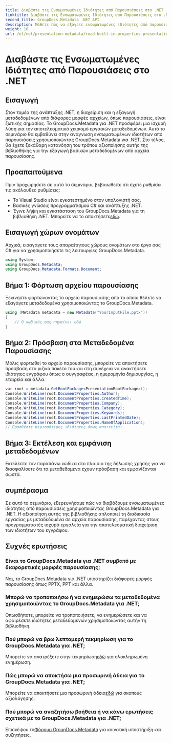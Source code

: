 ```yaml
---
title: Διαβάστε τις Ενσωματωμένες Ιδιότητες από Παρουσιάσεις στο .NET
linktitle: Διαβάστε τις Ενσωματωμένες Ιδιότητες από Παρουσιάσεις στο .NET
second_title: GroupDocs.Metadata .NET API
description: Μάθετε πώς να εξάγετε ενσωματωμένες ιδιότητες από παρουσιάσεις χρησιμοποιώντας το GroupDocs.Metadata για .NET σε αυτό το ολοκληρωμένο σεμινάριο.
weight: 10
url: /el/net/presentation-metadata/read-built-in-properties-presentations/
---
```


# Διαβάστε τις Ενσωματωμένες Ιδιότητες από Παρουσιάσεις στο .NET

## Εισαγωγή
Στον τομέα της ανάπτυξης .NET, η διαχείριση και η εξαγωγή μεταδεδομένων από διάφορες μορφές αρχείων, όπως παρουσιάσεις, είναι ζωτικής σημασίας. Το GroupDocs.Metadata για .NET προσφέρει μια ισχυρή λύση για τον αποτελεσματικό χειρισμό εργασιών μεταδεδομένων. Αυτό το σεμινάριο θα εμβαθύνει στην ανάγνωση ενσωματωμένων ιδιοτήτων από παρουσιάσεις χρησιμοποιώντας GroupDocs.Metadata για .NET. Στο τέλος, θα έχετε ξεκάθαρη κατανόηση του τρόπου αξιοποίησης αυτής της βιβλιοθήκης για την εξαγωγή βασικών μεταδεδομένων από αρχεία παρουσίασης.
## Προαπαιτούμενα
Πριν προχωρήσετε σε αυτό το σεμινάριο, βεβαιωθείτε ότι έχετε ρυθμίσει τις ακόλουθες ρυθμίσεις:
- Το Visual Studio είναι εγκατεστημένο στον υπολογιστή σας.
- Βασικές γνώσεις προγραμματισμού C# και ανάπτυξης .NET.
-  Έγινε λήψη και εγκατάσταση του GroupDocs.Metadata για τη βιβλιοθήκη .NET. Μπορείτε να το αποκτήσετε[εδώ](https://releases.groupdocs.com/metadata/net/).

## Εισαγωγή χώρων ονομάτων
Αρχικά, εισαγάγετε τους απαραίτητους χώρους ονομάτων στο έργο σας C# για να χρησιμοποιήσετε τις λειτουργίες GroupDocs.Metadata.
```csharp
using System;
using GroupDocs.Metadata;
using GroupDocs.Metadata.Formats.Document;
```
## Βήμα 1: Φόρτωση αρχείου παρουσίασης
Ξεκινήστε φορτώνοντας το αρχείο παρουσίασης από το οποίο θέλετε να εξαγάγετε μεταδεδομένα χρησιμοποιώντας το GroupDocs.Metadata.
```csharp
using (Metadata metadata = new Metadata("YourInputFile.pptx"))
{
    // Ο κωδικός σας πηγαίνει εδώ
}
```
## Βήμα 2: Πρόσβαση στα Μεταδεδομένα Παρουσίασης
Μόλις φορτωθεί το αρχείο παρουσίασης, μπορείτε να αποκτήσετε πρόσβαση στο ριζικό πακέτο του και στη συνέχεια να ανακτήσετε ιδιότητες εγγράφου όπως ο συγγραφέας, η ημερομηνία δημιουργίας, η εταιρεία και άλλα.
```csharp
var root = metadata.GetRootPackage<PresentationRootPackage>();
Console.WriteLine(root.DocumentProperties.Author);
Console.WriteLine(root.DocumentProperties.CreatedTime);
Console.WriteLine(root.DocumentProperties.Company);
Console.WriteLine(root.DocumentProperties.Category);
Console.WriteLine(root.DocumentProperties.Keywords);
Console.WriteLine(root.DocumentProperties.LastPrintedDate);
Console.WriteLine(root.DocumentProperties.NameOfApplication);
// Προσθέστε περισσότερες ιδιότητες όπως απαιτείται
```
## Βήμα 3: Εκτέλεση και εμφάνιση μεταδεδομένων
Εκτελέστε τον παραπάνω κώδικα στο πλαίσιο της δήλωσης χρήσης για να διασφαλίσετε ότι τα μεταδεδομένα έχουν πρόσβαση και εμφανίζονται σωστά.

## συμπέρασμα
Σε αυτό το σεμινάριο, εξερευνήσαμε πώς να διαβάζουμε ενσωματωμένες ιδιότητες από παρουσιάσεις χρησιμοποιώντας GroupDocs.Metadata για .NET. Η αξιοποίηση αυτής της βιβλιοθήκης απλοποιεί τη διαδικασία εργασίας με μεταδεδομένα σε αρχεία παρουσίασης, παρέχοντας στους προγραμματιστές ισχυρά εργαλεία για την αποτελεσματική διαχείριση των ιδιοτήτων του εγγράφου.

## Συχνές ερωτήσεις
### Είναι το GroupDocs.Metadata για .NET συμβατό με διαφορετικές μορφές παρουσίασης;
Ναι, το GroupDocs.Metadata για .NET υποστηρίζει διάφορες μορφές παρουσίασης όπως PPTX, PPT και άλλα.
### Μπορώ να τροποποιήσω ή να ενημερώσω τα μεταδεδομένα χρησιμοποιώντας το GroupDocs.Metadata για .NET;
Οπωσδήποτε, μπορείτε να τροποποιήσετε, να ενημερώσετε και να αφαιρέσετε ιδιότητες μεταδεδομένων χρησιμοποιώντας αυτήν τη βιβλιοθήκη.
### Πού μπορώ να βρω λεπτομερή τεκμηρίωση για το GroupDocs.Metadata για .NET;
 Μπορείτε να ανατρέξετε στην τεκμηρίωση[εδώ](https://tutorials.groupdocs.com/metadata/net/) για ολοκληρωμένη ενημέρωση.
### Πώς μπορώ να αποκτήσω μια προσωρινή άδεια για το GroupDocs.Metadata για .NET;
 Μπορείτε να αποκτήσετε μια προσωρινή άδεια[εδώ](https://purchase.groupdocs.com/temporary-license/) για σκοπούς αξιολόγησης.
### Πού μπορώ να αναζητήσω βοήθεια ή να κάνω ερωτήσεις σχετικά με το GroupDocs.Metadata για .NET;
 Επισκέψου το[Φόρουμ GroupDocs.Metadata](https://forum.groupdocs.com/c/metadata/14) για κοινοτική υποστήριξη και συζητήσεις.